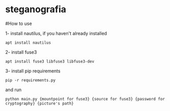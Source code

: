 # steganografia

#How to use

1- install nautilus, if you haven't already installed

`apt install nautilus`

2- install fuse3

`apt install fuse3 libfuse3 libfuse3-dev`

3- install pip requirements

`pip -r requirements.py`

and run

`python main.py {mountpoint for fuse3} {source for fuse3} {password for cryptography} {picture's path}`
